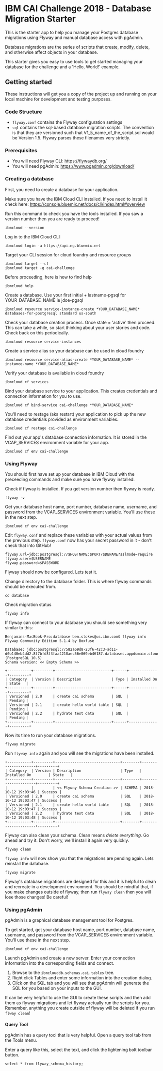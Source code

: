 # IBM CAI Challenge 2018 - Database Migration Starter
This is the starter app to help you manage your Postgres database migrations using Flyway and manual database access with pgAdmin.

Database migrations are the series of scripts that create, modify, delete, and otherwise affect objects in your database.

This starter gives you easy to use tools to get started managing your database for the challenge and a 'Hello, World!' example.

## Getting started
These instructions will get you a copy of the project up and running on your local machine for development and testing purposes. 

### Code Structure
* `flyway.conf` contains the Flyway configuration settings
* `sql` contains the sql-based database migration scripts. The convention is that they are versioned such that V1_5_name_of_the_script.sql would be Version 1.5. Flyway parses these filenames very strictly. 

### Prerequisites
* You will need Flyway CLI: https://flywaydb.org/
* You will need pgAdmin: https://www.pgadmin.org/download/

### Creating a database
First, you need to create a database for your application. 

Make sure you have the IBM Cloud CLI installed. If you need to install it check here: https://console.bluemix.net/docs/cli/index.html#overview

Run this command to check you have the tools installed. If you saw a version number then you are ready to proceed!
```
ibmcloud --version
```

Log in to the IBM Cloud CLI
```
ibmcloud login -a https://api.ng.bluemix.net
```

Target your CLI session for cloud foundry and resource groups
```
ibmcloud target --cf
ibmcloud target -g cai-challenge
```

Before proceeding, here is how to find help
```
ibmcloud help
```

Create a database. Use your first initial + lastname-pgsql for YOUR_DATABASE_NAME ie jdoe-pgsql
```
ibmcloud resource service-instance-create *YOUR_DATABASE_NAME* databases-for-postgresql standard us-south
```

Check your database creation process. Once state = 'active' then proceed. This can take a while, so start thinking about your user stories and code. Check back on this periodically. 
```
ibmcloud resource service-instances
```

Create a service alias so your database can be used in cloud foundry
```
ibmcloud resource service-alias-create *YOUR_DATABASE_NAME* --instance-name *YOUR_DATABASE_NAME*
```

Verify your database is available in cloud foundry
```
ibmcloud cf services
```

Bind your database service to your application. This creates credentials and connection information for you to use. 
```
ibmcloud cf bind-service cai-challenge *YOUR_DATABASE_NAME*
```

You'll need to restage (aka restart) your application to pick up the new database credentials provided as environment variables. 
```
ibmcloud cf restage cai-challenge
```

Find out your app's database connection information. It is stored in the VCAP_SERVICES environment variable for your app. 
```
ibmcloud cf env cai-challenge
```
### Using Flyway
You should first have set up your database in IBM Cloud with the preceeding commands and make sure you have flyway installed.

Check if flyway is installed. If you get version number then flyway is ready.
```
flyway -v
```

Get your database host name, port number, database name, username, and password from the VCAP_SERVICES environment variable. You'll use these in the next step.
```
ibmcloud cf env cai-challenge
```

Edit `flyway.conf` and replace these variables with your actual values from the previous step. `flyway.conf` now has your secret password in it - don't check that into GitHub!
```
flyway.url=jdbc:postgresql://$HOSTNAME:$PORT/$DBNAME?sslmode=require
flyway.user=$USERNAME
flyway.password=$PASSWORD
```

Flyway should now be configured. Lets test it. 

Change directory to the database folder. This is where flyway commands should be executed from.
```
cd database
```

Check migration status
```
flyway info
```

If flyway can connect to your database you should see something very similar to this:
```
Benjamins-MacBook-Pro:database ben.stokes@us.ibm.com$ flyway info
Flyway Community Edition 5.1.4 by Boxfuse

Database: jdbc:postgresql://582a69d8-23f6-42c3-ad11-d0b140eb4dd2.8f7bfd8f3faa4218aec56e069eb46187.databases.appdomain.cloud:31434/ibmclouddb (PostgreSQL 10.5)
Schema version: << Empty Schema >>

+-----------+---------+--------------------------+------+--------------+---------+
| Category  | Version | Description              | Type | Installed On | State   |
+-----------+---------+--------------------------+------+--------------+---------+
| Versioned | 2.0     | create cai schema        | SQL  |              | Pending |
| Versioned | 2.1     | create hello world table | SQL  |              | Pending |
| Versioned | 2.2     | hydrate test data        | SQL  |              | Pending |
+-----------+---------+--------------------------+------+--------------+---------+
```

Now its time to run your database migrations.
```
flyway migrate
```

Run `flyway info` again and you will see the migrations have been installed.
```
+-----------+---------+------------------------------+--------+---------------------+---------+
| Category  | Version | Description                  | Type   | Installed On        | State   |
+-----------+---------+------------------------------+--------+---------------------+---------+
|           |         | << Flyway Schema Creation >> | SCHEMA | 2018-10-12 19:03:46 | Success |
| Versioned | 2.0     | create cai schema            | SQL    | 2018-10-12 19:03:47 | Success |
| Versioned | 2.1     | create hello world table     | SQL    | 2018-10-12 19:03:47 | Success |
| Versioned | 2.2     | hydrate test data            | SQL    | 2018-10-12 19:03:48 | Success |
+-----------+---------+------------------------------+--------+---------------------+---------+
```

Flyway can also clean your schema. Clean means *delete everything.* Go ahead and try it. Don't worry, we'll install it again very quickly.
```
flyway clean
```

`flyway info` will now show you that the migrations are pending again. Lets reinstall the database.
```
flyway migrate
```

Flyway's database migrations are designed for this and it is helpful to clean and recreate in a development environment. You should be mindful that, if you make changes outside of flyway, then run `flyway clean` then you will lose those changes! Be careful!

### Using pgAdmin
pgAdmin is a graphical database management tool for Postgres. 

To get started, get your database host name, port number, database name, username, and password from the VCAP_SERVICES environment variable. You'll use these in the next step.
```
ibmcloud cf env cai-challenge
```

Launch pgAdmin and create a new server. Enter your connection information into the corresponding fields and connect.

1. Browse to the `ibmclouddb.schemas.cai.tables` tree. 
2. Right click Tables and enter some information into the creation dialog. 
3. Click on the SQL tab and you will see that pgAdmin will generate the SQL for you based on your inputs to the GUI. 

It can be very helpful to use the GUI to create these scripts and then add them as flyway migrations and let flyway actually run the scripts for you. Remember, anything you create outside of flyway will be deleted if you run `flway clean`!

#### Query Tool
pgAdmin has a query tool that is very helpful. Open a query tool tab from the Tools menu. 

Enter a query like this, select the text, and click the lightening bolt toolbar button.
```
select * from flyway_schema_history;
```